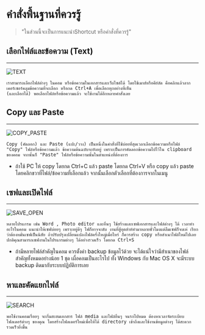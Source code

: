 # คำสั่งพื้นฐานที่ควรรู้

>"ในส่วนนี้จะเป็นการแนะนำShortcut หรือคำสั่งที่ควรรู้"


## เลือกไฟล์และข้อความ (Text) 
---
![TEXT](https://www.dummies.com/wp-content/uploads/483816.image0.jpg)
    
    เราสามารถเลือกไฟล์ต่างๆ ในคอม หรือข้อความในเอกสารและเว็บไซต์ได้ โดยใช้เมาส์หรือคีย์ลัด คือคลิกแล้วลากเคอร์เซอร์คลุมข้อความที่จะเลือก หรือกด Ctrl+A เพื่อเลือกทุกอย่างที่เห็น
    (และเลือกได้) พอเลือกไฟล์หรือข้อความแล้ว จะใช้งานได้อีกหลายคำสั่งเลย


## Copy และ Paste
--- 
![COPY_PASTE](https://img-cdn.inc.com/image/upload/w_1920,h_1080,c_fill/images/panoramic/GettyImages-1366838740_508819_glkt4f.jpg)

    Copy (คัดลอก) และ Paste (แปะ/วาง) เป็นหนึ่งในคำสั่งที่ใช้บ่อยที่สุดเวลาเลือกข้อความหรือไฟล์ "Copy" ไฟล์หรือข้อความแล้ว ข้อความต้นฉบับจะยังอยู่ เพราะเป็นการคัดลอกข้อความไปไว้ใน clipboard ของคอม จากนั้นก็ "Paste" ไฟล์หรือข้อความนั้นในตำแหน่งที่ต้องการ
    
- ถ้าใช้ PC ให้ copy โดยกด Ctrl+C แล้ว paste โดยกด Ctrl+V หรือ copy แล้ว paste โดยคลิกขวาที่ไฟล์/ข้อความที่เลือกแล้ว จากนั้นเลือกตัวเลือกที่ต้องการจากในเมนู

## เซฟและเปิดไฟล์
--- 
![SAVE_OPEN](https://media.gcflearnfree.org/content/568d29078d7fa91e7c8d89af_01_06_2016/save_browse.png)
    
    หลายโปรแกรม เช่น Word , Photo editor และอื่นๆ ใช้สร้างและเซฟเอกสารและไฟล์ต่างๆ ได้ เวลาทำอะไรในคอม แนะนำให้เซฟบ่อยๆ เพราะอยู่ดีๆ ไฟก็อาจจะดับ งานที่สู้อุตส่าห์ทำมาหลายชั่วโมงแต่ลืมเซฟก็จบเห่ เรียกว่าต้องหมั่นเซฟเป็นนิสัย ถ้าปรับปรุงเปลี่ยนแปลงไฟล์ครั้งใหญ่เมื่อไหร่ ก็ควรสร้าง copy หรือสำเนาไฟล์ใหม่ไปเลย ปกติคุณสามารถเซฟงานในโปรแกรมต่างๆ ได้อย่างรวดเร็ว โดยกด Ctrl+S 

- ถ้ามีหลายไฟล์สำคัญในคอม ควรตั้งค่า backup ข้อมูลไว้ด้วย จะได้แน่ใจว่ามีสำเนาของไฟล์สำคัญทั้งหมดอย่างน้อย 1 ชุด เผื่อคอมเป็นอะไรไป ทั้ง Windows กับ Mac OS X จะมีระบบ backup ติดมากับระบบปฏิบัติการเลย

## หาและคัดแยกไฟล์
---
![SEARCH](https://filestore.community.support.microsoft.com/api/images/ee297822-3f72-4984-b88d-7da5309c036b?upload=true)

    พอใช้งานคอมเรื่อยๆ จะเริ่มสะสมเอกสาร ไฟล์ media และไฟล์อื่นๆ จนรกไปหมด ต้องหาเวลาจัดระเบียบโฟลเดอร์ต่างๆ ของคุณ โดยสร้างโฟลเดอร์ใหม่เพื่อให้ได้ directory เข้าถึงและใช้งานข้อมูลต่างๆ ได้สะดวกรวดเร็วยิ่งขึ้น